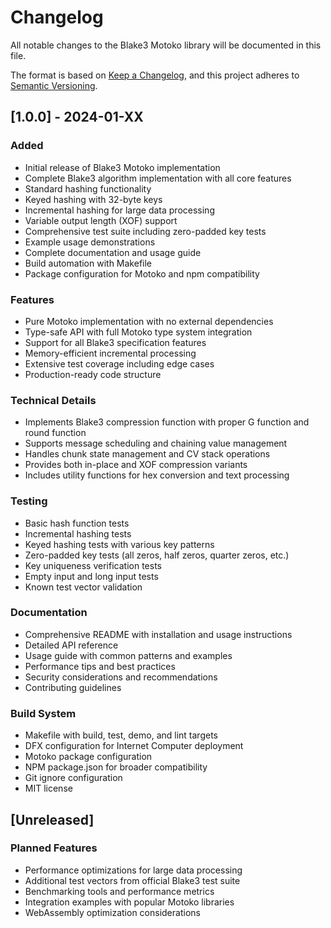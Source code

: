 # Changelog

All notable changes to the Blake3 Motoko library will be documented in this file.

The format is based on [Keep a Changelog](https://keepachangelog.com/en/1.0.0/),
and this project adheres to [Semantic Versioning](https://semver.org/spec/v2.0.0.html).

## [1.0.0] - 2024-01-XX

### Added
- Initial release of Blake3 Motoko implementation
- Complete Blake3 algorithm implementation with all core features
- Standard hashing functionality
- Keyed hashing with 32-byte keys
- Incremental hashing for large data processing
- Variable output length (XOF) support
- Comprehensive test suite including zero-padded key tests
- Example usage demonstrations
- Complete documentation and usage guide
- Build automation with Makefile
- Package configuration for Motoko and npm compatibility

### Features
- Pure Motoko implementation with no external dependencies
- Type-safe API with full Motoko type system integration
- Support for all Blake3 specification features
- Memory-efficient incremental processing
- Extensive test coverage including edge cases
- Production-ready code structure

### Technical Details
- Implements Blake3 compression function with proper G function and round function
- Supports message scheduling and chaining value management
- Handles chunk state management and CV stack operations
- Provides both in-place and XOF compression variants
- Includes utility functions for hex conversion and text processing

### Testing
- Basic hash function tests
- Incremental hashing tests
- Keyed hashing tests with various key patterns
- Zero-padded key tests (all zeros, half zeros, quarter zeros, etc.)
- Key uniqueness verification tests
- Empty input and long input tests
- Known test vector validation

### Documentation
- Comprehensive README with installation and usage instructions
- Detailed API reference
- Usage guide with common patterns and examples
- Performance tips and best practices
- Security considerations and recommendations
- Contributing guidelines

### Build System
- Makefile with build, test, demo, and lint targets
- DFX configuration for Internet Computer deployment
- Motoko package configuration
- NPM package.json for broader compatibility
- Git ignore configuration
- MIT license

## [Unreleased]

### Planned Features
- Performance optimizations for large data processing
- Additional test vectors from official Blake3 test suite
- Benchmarking tools and performance metrics
- Integration examples with popular Motoko libraries
- WebAssembly optimization considerations
